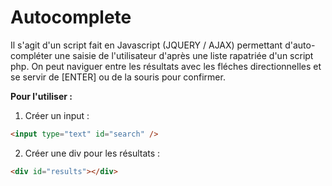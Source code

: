 # Autocomplete

Il s'agit d'un script fait en Javascript (JQUERY / AJAX) permettant d'auto-compléter une saisie de l'utilisateur d'après une liste rapatriée d'un
script php. On peut naviguer entre les résultats avec les fléches directionnelles et se servir de [ENTER] ou de la souris pour confirmer.

<b>Pour l'utiliser :</b>
  1. Créer un input :
```html
<input type="text" id="search" />
```
 2. Créer une div pour les résultats :
```html
<div id="results"></div>
```
